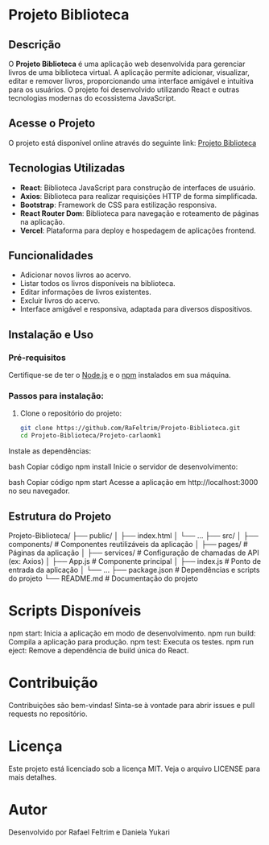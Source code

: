 # Projeto Biblioteca

## Descrição
O **Projeto Biblioteca** é uma aplicação web desenvolvida para gerenciar livros de uma biblioteca virtual. A aplicação permite adicionar, visualizar, editar e remover livros, proporcionando uma interface amigável e intuitiva para os usuários. O projeto foi desenvolvido utilizando React e outras tecnologias modernas do ecossistema JavaScript.

## Acesse o Projeto
O projeto está disponível online através do seguinte link: [Projeto Biblioteca](https://projeto-biblioteca-xi.vercel.app)

## Tecnologias Utilizadas
- **React**: Biblioteca JavaScript para construção de interfaces de usuário.
- **Axios**: Biblioteca para realizar requisições HTTP de forma simplificada.
- **Bootstrap**: Framework de CSS para estilização responsiva.
- **React Router Dom**: Biblioteca para navegação e roteamento de páginas na aplicação.
- **Vercel**: Plataforma para deploy e hospedagem de aplicações frontend.

## Funcionalidades
- Adicionar novos livros ao acervo.
- Listar todos os livros disponíveis na biblioteca.
- Editar informações de livros existentes.
- Excluir livros do acervo.
- Interface amigável e responsiva, adaptada para diversos dispositivos.

## Instalação e Uso
### Pré-requisitos
Certifique-se de ter o [Node.js](https://nodejs.org/) e o [npm](https://www.npmjs.com/) instalados em sua máquina.

### Passos para instalação:
1. Clone o repositório do projeto:
   ```bash
   git clone https://github.com/RaFeltrim/Projeto-Biblioteca.git
   cd Projeto-Biblioteca/Projeto-carlaomk1

Instale as dependências:

bash
Copiar código
npm install
Inicie o servidor de desenvolvimento:

bash
Copiar código
npm start
Acesse a aplicação em http://localhost:3000 no seu navegador.

## Estrutura do Projeto
Projeto-Biblioteca/ ├── public/ │ ├── index.html │ └── ... ├── src/ │ ├── components/ # Componentes reutilizáveis da aplicação │ ├── pages/ # Páginas da aplicação │ ├── services/ # Configuração de chamadas de API (ex: Axios) │ ├── App.js # Componente principal │ ├── index.js # Ponto de entrada da aplicação │ └── ... ├── package.json # Dependências e scripts do projeto └── README.md # Documentação do projeto

# Scripts Disponíveis

npm start: Inicia a aplicação em modo de desenvolvimento.
npm run build: Compila a aplicação para produção.
npm test: Executa os testes.
npm run eject: Remove a dependência de build única do React.

# Contribuição
Contribuições são bem-vindas! Sinta-se à vontade para abrir issues e pull requests no repositório.

# Licença
Este projeto está licenciado sob a licença MIT. Veja o arquivo LICENSE para mais detalhes.

# Autor
Desenvolvido por Rafael Feltrim e Daniela Yukari
